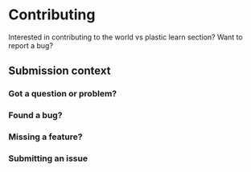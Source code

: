 # Contributing

Interested in contributing to the world vs plastic learn section? 
Want to report a bug? 


## Submission context

### Got a question or problem?


### Found a bug?


### Missing a feature?

### Submitting an issue

